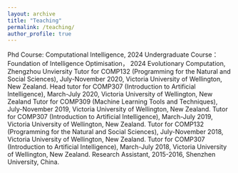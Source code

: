 ```yaml
---
layout: archive
title: "Teaching"
permalink: /teaching/
author_profile: true
---
```


 
Phd Course: Computational Intelligence, 2024
Undergraduate Course： Foundation of Intelligence Optimisation， 2024
Evolutionary Computation, Zhengzhou Unviersity
Tutor for COMP132 (Programming for the Natural and Social Sciences), July-November 2020, Victoria University of Wellington, New Zealand.
Head tutor for COMP307 (Introduction to Artificial Intelligence), March-July 2020, Victoria University of Wellington, New Zealand
Tutor for COMP309 (Machine Learning Tools and Techniques), July-November 2019, Victoria University of Wellington, New Zealand.
Tutor for COMP307 (Introduction to Artificial Intelligence), March-July 2019, Victoria University of Wellington, New Zealand.
Tutor for COMP132 (Programming for the Natural and Social Sciences), July-November 2018, Victoria University of Wellington, New Zealand.
Tutor for COMP307 (Introduction to Artificial Intelligence), March-July 2018, Victoria University of Wellington, New Zealand.
Research Assistant, 2015-2016, Shenzhen University, China.


